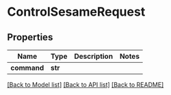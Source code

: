 # ControlSesameRequest

## Properties
Name | Type | Description | Notes
------------ | ------------- | ------------- | -------------
**command** | **str** |  | 

[[Back to Model list]](../README.md#documentation-for-models) [[Back to API list]](../README.md#documentation-for-api-endpoints) [[Back to README]](../README.md)


